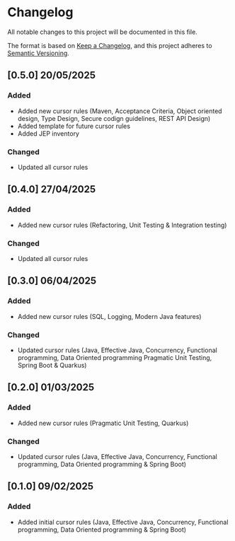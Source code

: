 # Changelog

All notable changes to this project will be documented in this file.

The format is based on [Keep a Changelog](https://keepachangelog.com/en/1.1.0/),
and this project adheres to [Semantic Versioning](https://semver.org/spec/v2.0.0.html).

## [0.5.0] 20/05/2025

### Added

- Added new cursor rules (Maven, Acceptance Criteria, Object oriented design, Type Design, Secure codign guidelines, REST API Design)
- Added template for future cursor rules
- Added JEP inventory

### Changed

- Updated all cursor rules

## [0.4.0] 27/04/2025

### Added

- Added new cursor rules (Refactoring, Unit Testing & Integration testing)

### Changed

- Updated all cursor rules

## [0.3.0] 06/04/2025

### Added

- Added new cursor rules (SQL, Logging, Modern Java features)

### Changed

- Updated cursor rules (Java, Effective Java, Concurrency, Functional programming, Data Oriented programming Pragmatic Unit Testing, Spring Boot & Quarkus)


## [0.2.0] 01/03/2025

### Added

- Added new cursor rules (Pragmatic Unit Testing, Quarkus)

### Changed

- Updated cursor rules (Java, Effective Java, Concurrency, Functional programming, Data Oriented programming & Spring Boot)

## [0.1.0] 09/02/2025

### Added

- Added initial cursor rules (Java, Effective Java, Concurrency, Functional programming, Data Oriented programming & Spring Boot)